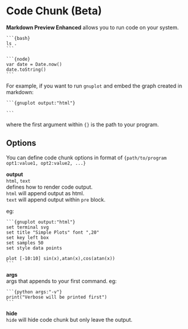# Code Chunk (Beta)
**Markdown Preview Enhanced** allows you to run code on your system.   

    ```{bash}
    ls .
    ```

    ```{node}
    var date = Date.now()
    date.toString()
    ```

For example, if you want to run `gnuplot` and embed the graph created in markdown:   

    ```{gnuplot output:"html"}

    ```

where the first argument within `{}` is the path to your program.   

## Options
You can define code chunk options in format of `{path/to/program opt1:value1, opt2:value2, ...}`   

**output**  
`html`, `text`   
defines how to render code output.   
`html` will append output as html.   
`text` will append output within `pre` block.   

eg:     

    ```{gnuplot output:"html"}
    set terminal svg
    set title "Simple Plots" font ",20"
    set key left box
    set samples 50
    set style data points

    plot [-10:10] sin(x),atan(x),cos(atan(x))
    ```

**args**  
args that appends to your first command. eg:    

    ```{python args:"-v"}
    print("Verbose will be printed first")
    ```

**hide**  
`hide` will hide code chunk but only leave the output.
